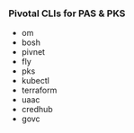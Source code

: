 ### Pivotal CLIs for PAS & PKS

- om
- bosh
- pivnet
- fly
- pks
- kubectl
- terraform
- uaac
- credhub
- govc 



